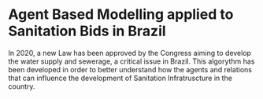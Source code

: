 # Agent Based Modelling applied to Sanitation Bids in Brazil

In 2020, a new Law has been approved by the Congress aiming to develop the water supply and sewerage, a critical issue in Brazil. 
This algorythm has been developed in order to better understand how the agents and relations that can influence the development of Sanitation Infratruscture in the country.
